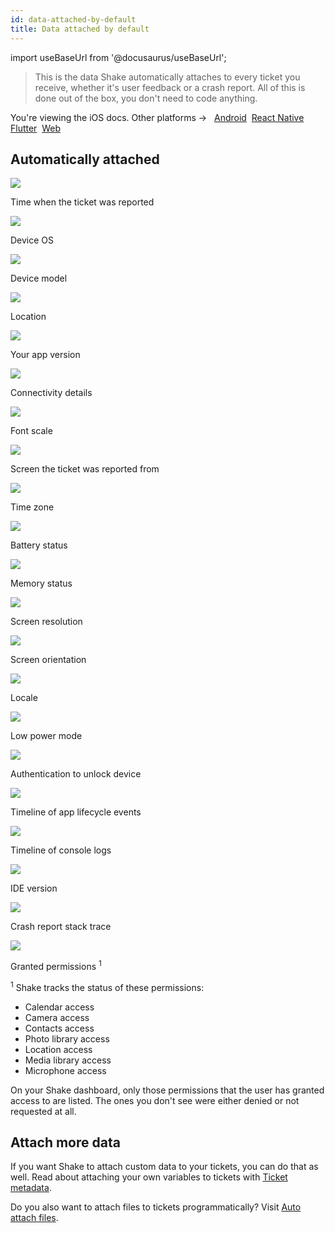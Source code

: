 ```yaml
---
id: data-attached-by-default
title: Data attached by default
---
```

import useBaseUrl from '@docusaurus/useBaseUrl';

>This is the data Shake automatically attaches to every ticket you receive, whether it's user feedback or a crash report.
All of this is done out of the box, you don't need to code anything.

<p class="p2 mt-40">You're viewing the iOS docs. Other platforms → &nbsp;
<a href="/docs/android/configuration-and-data/data-attached-by-default/">Android</a>&nbsp;
<a href="/docs/react/configuration-and-data/data-attached-by-default/">React Native</a>&nbsp; 
<a href="/docs/flutter/configuration-and-data/data-attached-by-default/">Flutter</a>&nbsp;  
<a href="/docs/web/configuration-and-data/data-attached-by-default/">Web</a>&nbsp;
</p>

## Automatically attached

<div class="four-columns-default mt-50 mb-5">
    <div>
        <img
            class="small-visual-icon"
            src={useBaseUrl('img/time-clock.svg')}
        />
        <p class="p2">Time when the ticket was reported</p>
    </div>
    <div>
        <img
            class="small-visual-icon"
            src={useBaseUrl('img/hashtag-square.svg')}
        />
        <p class="p2">Device OS</p>
    </div>
    <div>
        <img
            class="small-visual-icon"
            src={useBaseUrl('img/iphone.svg')}
        />
        <p class="p2">Device model</p>
    </div>
    <div>
        <img
            class="small-visual-icon"
            src={useBaseUrl('img/pin-location-square.svg')}
        />
        <p class="p2">Location</p>
    </div>
    <div>
        <img
            class="small-visual-icon"
            src={useBaseUrl('img/tools-settings.svg')}
        />
        <p class="p2">Your app version</p>
    </div>
    <div>
        <img
            class="small-visual-icon"
            src={useBaseUrl('img/wifi-spot-square.svg')}
        />
        <p class="p2">Connectivity details</p>
    </div>
    <div>
        <img
            class="small-visual-icon"
            src={useBaseUrl('img/accessibility-t-icon.svg')}
        />
        <p class="p2">Font scale</p>
    </div>
    <div>
        <img
            class="small-visual-icon"
            src={useBaseUrl('img/user-profile-profile.svg')}
        />
        <p class="p2">Screen the ticket was reported from</p>
    </div>
    <div>
        <img
            class="small-visual-icon"
            src={useBaseUrl('img/user-profile-time-clock.svg')}
        />
        <p class="p2">Time zone</p>
    </div>
    <div>
        <img
            class="small-visual-icon"
            src={useBaseUrl('img/battery-charge.svg')}
        />
        <p class="p2">Battery status</p>
    </div>
    <div>
        <img
            class="small-visual-icon"
            src={useBaseUrl('img/business-chart.svg')}
        />
        <p class="p2">Memory status</p>
    </div>
    <div>
        <img
            class="small-visual-icon"
            src={useBaseUrl('img/full-screen-zoom-square.svg')}
        />
        <p class="p2">Screen resolution</p>
    </div>
    <div>
        <img
            class="small-visual-icon"
            src={useBaseUrl('img/rotate-horizontal.svg')}
        />
        <p class="p2">Screen orientation</p>
    </div>
    <div>
        <img
            class="small-visual-icon"
            src={useBaseUrl('img/language-translate.svg')}
        />
        <p class="p2">Locale</p>
    </div>
    <div>
        <img
            class="small-visual-icon"
            src={useBaseUrl('img/usb-flash-drive.svg')}
        />
        <p class="p2">Low power mode</p>
    </div>
    <div>
        <img
            class="small-visual-icon"
            src={useBaseUrl('img/face-id.svg')}
        />
        <p class="p2">Authentication to unlock device</p>
    </div>
    <div>
        <img
            class="small-visual-icon"
            src={useBaseUrl('img/clock-time.svg')}
        />
        <p class="p2">Timeline of app lifecycle events</p>
    </div>
    <div>
        <img
            class="small-visual-icon"
            src={useBaseUrl('img/alarm-clock-time-fast.svg')}
        />
        <p class="p2">Timeline of console logs</p>
    </div>
    <div>
        <img
            class="small-visual-icon"
            src={useBaseUrl('img/programming-code.svg')}
        />
        <p class="p2">IDE version</p>
    </div>
    <div>
        <img
            class="small-visual-icon"
            src={useBaseUrl('img/code-test-error.svg')}
        />
        <p class="p2">Crash report stack trace</p>
    </div>
    <div>
        <img
            class="small-visual-icon"
            src={useBaseUrl('img/settings-switches-square.svg')}
        />
        <p class="p2">Granted permissions <sup>1</sup></p>
    </div>
</div>

<p><sup>1</sup> Shake tracks the status of these permissions:</p>

* Calendar access
* Camera access
* Contacts access
* Photo library access
* Location access
* Media library access
* Microphone access


On your Shake dashboard, only those permissions that the user has granted access to are listed.
The ones you don't see were either denied or not requested at all.


## Attach more data

If you want Shake to attach custom data to your tickets, you can do that as well.
Read about attaching your own variables to tickets with [Ticket metadata](/ios/configuration-and-data/ticket-metadata.md).

Do you also want to attach files to tickets programmatically? Visit [Auto attach files](/ios/configuration-and-data/auto-attach-files.md).

